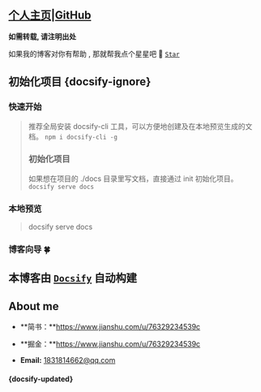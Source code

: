  ## [个人主页](https://quanqiuheike.github.io/blogs)|[GitHub](https://github.com/quanqiuheike/blogs)
**如需转载, 请注明出处**

如果我的博客对你有帮助 , 那就帮我点个星星吧 🤣 [`Star`](https://github.com/quanqiuheike/blogs)
## 初始化项目 {docsify-ignore}
### 快速开始
> 推荐全局安装 docsify-cli 工具，可以方便地创建及在本地预览生成的文档。
>   ```npm i docsify-cli -g```
>
> ### 初始化项目  
> 如果想在项目的 ./docs 目录里写文档，直接通过 init 初始化项目。
> ```docsify serve docs```
### 本地预览
> docsify serve docs

### 博客向导 🍀
本博客由 [`Docsify`](https://docsify.js.org/#/zh-cn/) 自动构建
---

## About me

- **简书：**https://www.jianshu.com/u/76329234539c

- **掘金：**https://www.jianshu.com/u/76329234539c

- **Email:** 1831814662@qq.com
#### {docsify-updated}
  
 
